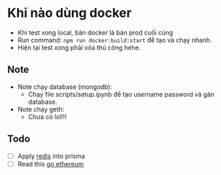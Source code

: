 # Khi nào dùng docker

- Khi test xong local, bản docker là bản prod cuối cùng
- Run command: `npm run docker:build:start` để tạo và chạy nhanh.
- Hiện tại test xong phải xóa thủ công hehe.

## Note

- Note chạy database (mongodb):
  - Chạy file scripts/setup.ipynb để tạo username password và gán database.
- Note chạy geth:
  - Chưa có lol!!!

## Todo

- [ ] Apply [redis](https://github.com/Asjas/prisma-redis-middleware) into prisma
- [ ] Read this [go ethereum](https://ethereum.stackexchange.com/questions/136894/how-to-connect-hardhat-to-my-own-private-geth-chain)
